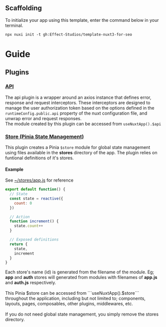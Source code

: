 ## Scaffolding
To initialize your app using this template, enter the command below in your terminal.
```shell
npx nuxi init -t gh:Effect-Studios/template-nuxt3-for-seo
```

# Guide

## Plugins
### [API](plugins/1.api.js)
The api plugin is a wrapper around an axios instance that defines error, response and request interceptors. These interceptors are designed to manage the user authorization token based on the options defined in the ```runtimeConfig.public.api``` property of the nuxt configuration file, and unwrap error and request responses. <br>
The module created by this plugin can be accessed from ```useNuxtApp().$api```

### [Store (Pinia State Management)](plugins/store.js)
This plugin creates a Pinia ```$store``` module for global state management using files available in the **stores** directory of the app. The plugin relies on funtional definitions of it's stores. <br>
#### Example
See [~/stores/app.js](stores/app.js) for reference
```javascript
export default function() {
  // State
  const state = reactive({
    count: 0
  })

  // Action
  function increment() {
    state.count++
  }

  // Exposed definitions
  return { 
    state,
    increment 
  }
}
```
Each store's name (id) is generated from the filename of the module. Eg; **app** and **auth** stores will generated from modules with filenames of **app.js** and **auth.js** respectively.
<br><br>
This Pinia $store can be accessed from ```useNuxtApp().$store``` throughout the application, including but not limited to; components, layouts, pages, composables, other plugins, middlewares, etc.
<br><br>
If you do not need global state management, you simply remove the stores directory.
